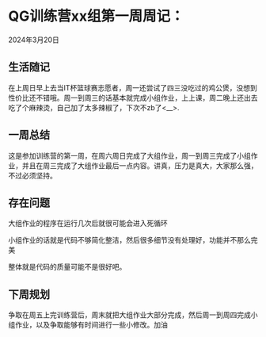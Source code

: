 # QG训练营xx组第一周周记：
2024年3月20日

## 生活随记

在上周日早上去当IT杯篮球赛志愿者，周一还尝试了四三没吃过的鸡公煲，没想到性价比还不错哦。周一到周三的话基本就完成小组作业，上上课，周二晚上还出去吃了个麻辣烫，自己加了太多辣椒了，下次不zb了<__>.

## 一周总结

这是参加训练营的第一周，在周六周日完成了大组作业，周一到周三完成了小组作业，并且在周三完成了大组作业最后一点内容。讲真，压力是真大，大家那么强，不过必须坚持。

## 存在问题

大组作业的程序在运行几次后就很可能会进入死循环

小组作业的话就是代码不够简化整洁，然后很多细节没有处理好，功能并不那么完美

整体就是代码的质量可能不是很好吧。

## 下周规划

争取在周五上完训练营后，周末就把大组作业大部分完成，然后周一到周四完成小组作业，以及争取能够有时间进行一些小修改。加油
